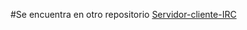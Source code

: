#Se encuentra en otro repositorio
[Servidor-cliente-IRC](https://github.com/Yyandrakk/Servidor-cliente-IRC)
